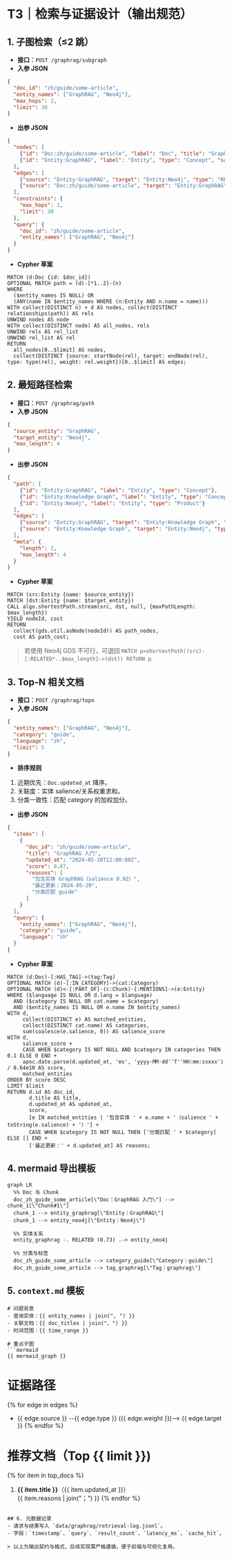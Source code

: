# T3｜检索与证据设计（输出规范）

## 1. 子图检索（≤2 跳）
- **接口**：`POST /graphrag/subgraph`
- **入参 JSON**
```json
{
  "doc_id": "zh/guide/some-article",
  "entity_names": ["GraphRAG", "Neo4j"],
  "max_hops": 2,
  "limit": 30
}
```
- **出参 JSON**
```json
{
  "nodes": [
    {"id": "Doc:zh/guide/some-article", "label": "Doc", "title": "GraphRAG 入门", "updated_at": "2024-05-20T12:00:00Z"},
    {"id": "Entity:GraphRAG", "label": "Entity", "type": "Concept", "salience": 0.92}
  ],
  "edges": [
    {"source": "Entity:GraphRAG", "target": "Entity:Neo4j", "type": "RELATED", "weight": 0.73},
    {"source": "Doc:zh/guide/some-article", "target": "Entity:GraphRAG", "type": "MENTIONS"}
  ],
  "constraints": {
    "max_hops": 2,
    "limit": 30
  },
  "query": {
    "doc_id": "zh/guide/some-article",
    "entity_names": ["GraphRAG", "Neo4j"]
  }
}
```
- **Cypher 草案**
```cypher
MATCH (d:Doc {id: $doc_id})
OPTIONAL MATCH path = (d)-[*1..2]-(n)
WHERE
  ($entity_names IS NULL) OR
  (ANY(name IN $entity_names WHERE (n:Entity AND n.name = name)))
WITH collect(DISTINCT n) + d AS nodes, collect(DISTINCT relationships(path)) AS rels
UNWIND nodes AS node
WITH collect(DISTINCT node) AS all_nodes, rels
UNWIND rels AS rel_list
UNWIND rel_list AS rel
RETURN
  all_nodes[0..$limit] AS nodes,
  collect(DISTINCT {source: startNode(rel), target: endNode(rel), type: type(rel), weight: rel.weight})[0..$limit] AS edges;
```

## 2. 最短路径检索
- **接口**：`POST /graphrag/path`
- **入参 JSON**
```json
{
  "source_entity": "GraphRAG",
  "target_entity": "Neo4j",
  "max_length": 4
}
```
- **出参 JSON**
```json
{
  "path": [
    {"id": "Entity:GraphRAG", "label": "Entity", "type": "Concept"},
    {"id": "Entity:Knowledge Graph", "label": "Entity", "type": "Concept"},
    {"id": "Entity:Neo4j", "label": "Entity", "type": "Product"}
  ],
  "edges": [
    {"source": "Entity:GraphRAG", "target": "Entity:Knowledge Graph", "type": "RELATED", "weight": 0.81},
    {"source": "Entity:Knowledge Graph", "target": "Entity:Neo4j", "type": "RELATED", "weight": 0.77}
  ],
  "meta": {
    "length": 2,
    "max_length": 4
  }
}
```
- **Cypher 草案**
```cypher
MATCH (src:Entity {name: $source_entity})
MATCH (dst:Entity {name: $target_entity})
CALL algo.shortestPath.stream(src, dst, null, {maxPathLength: $max_length})
YIELD nodeId, cost
RETURN
  collect(gds.util.asNode(nodeId)) AS path_nodes,
  cost AS path_cost;
```
> 若使用 Neo4j GDS 不可行，可退回 `MATCH p=shortestPath((src)-[:RELATED*..$max_length]->(dst)) RETURN p`.

## 3. Top-N 相关文档
- **接口**：`POST /graphrag/topn`
- **入参 JSON**
```json
{
  "entity_names": ["GraphRAG", "Neo4j"],
  "category": "guide",
  "language": "zh",
  "limit": 5
}
```
- **排序规则**
1. 近期优先：`Doc.updated_at` 降序。
2. 关联度：实体 salience/关系权重求和。
3. 分类一致性：匹配 category 的加权加分。

- **出参 JSON**
```json
{
  "items": [
    {
      "doc_id": "zh/guide/some-article",
      "title": "GraphRAG 入门",
      "updated_at": "2024-05-20T12:00:00Z",
      "score": 0.87,
      "reasons": [
        "包含实体 GraphRAG（salience 0.92）",
        "最近更新：2024-05-20",
        "分类匹配 guide"
      ]
    }
  ],
  "query": {
    "entity_names": ["GraphRAG", "Neo4j"],
    "category": "guide",
    "language": "zh"
  }
}
```
- **Cypher 草案**
```cypher
MATCH (d:Doc)-[:HAS_TAG]->(tag:Tag)
OPTIONAL MATCH (d)-[:IN_CATEGORY]->(cat:Category)
OPTIONAL MATCH (d)<-[:PART_OF]-(c:Chunk)-[:MENTIONS]->(e:Entity)
WHERE ($language IS NULL OR d.lang = $language)
  AND ($category IS NULL OR cat.name = $category)
  AND ($entity_names IS NULL OR e.name IN $entity_names)
WITH d,
     collect(DISTINCT e) AS matched_entities,
     collect(DISTINCT cat.name) AS categories,
     sum(coalesce(e.salience, 0)) AS salience_score
WITH d,
     salience_score +
     CASE WHEN $category IS NOT NULL AND $category IN categories THEN 0.1 ELSE 0 END +
     apoc.date.parse(d.updated_at, 'ms', 'yyyy-MM-dd''T''HH:mm:ssxxx') / 8.64e10 AS score,
     matched_entities
ORDER BY score DESC
LIMIT $limit
RETURN d.id AS doc_id,
       d.title AS title,
       d.updated_at AS updated_at,
       score,
       [e IN matched_entities | '包含实体 ' + e.name + '（salience ' + toString(e.salience) + '）'] +
       CASE WHEN $category IS NOT NULL THEN ['分类匹配 ' + $category] ELSE [] END +
       ['最近更新：' + d.updated_at] AS reasons;
```

## 4. mermaid 导出模板
```mermaid
graph LR
  %% Doc 与 Chunk
  doc_zh_guide_some_article[\"Doc｜GraphRAG 入门\"] --> chunk_1[\"Chunk#1\"]
  chunk_1 --> entity_graphrag[\"Entity｜GraphRAG\"]
  chunk_1 --> entity_neo4j[\"Entity｜Neo4j\"]

  %% 实体关系
  entity_graphrag -. RELATED (0.73) .-> entity_neo4j

  %% 分类与标签
  doc_zh_guide_some_article --> category_guide[\"Category｜guide\"]
  doc_zh_guide_some_article --> tag_graphrag[\"Tag｜graphrag\"]
```

## 5. `context.md` 模板
```
# 问题背景
- 查询实体：{{ entity_names | join(", ") }}
- 关联文档：{{ doc_titles | join("、") }}
- 时间范围：{{ time_range }}

# 重点子图
```mermaid
{{ mermaid_graph }}
```

# 证据路径
{% for edge in edges %}
- {{ edge.source }} --{{ edge.type }} ({{ edge.weight }})--> {{ edge.target }}
{% endfor %}

# 推荐文档（Top {{ limit }})
{% for item in top_docs %}
1. **{{ item.title }}**（{{ item.updated_at }}）  
   {{ item.reasons | join("；") }}
{% endfor %}
```

## 6. 元数据记录
- 请求与结果写入 `data/graphrag/retrieval-log.jsonl`。
- 字段：`timestamp`、`query`、`result_count`、`latency_ms`、`cache_hit`。

> 以上为输出契约与格式，后续实现需严格遵循，便于前端与可视化复用。
